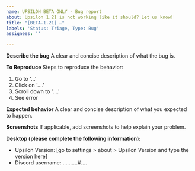 ```yaml
---
name: UPSILON BETA ONLY - Bug report
about: Upsilon 1.21 is not working like it should? Let us know!
title: "[BETA-1.21] …"
labels: 'Status: Triage, Type: Bug'
assignees: ''

---
```


**Describe the bug**
A clear and concise description of what the bug is.

**To Reproduce**
Steps to reproduce the behavior:
1. Go to '...'
2. Click on '....'
3. Scroll down to '....'
4. See error

**Expected behavior**
A clear and concise description of what you expected to happen.

**Screenshots**
If applicable, add screenshots to help explain your problem.

**Desktop (please complete the following information):**
 - Upsilon Version: [go to settings > about > Upsilon Version and type the version here]
 - Discord username: ..........#....
